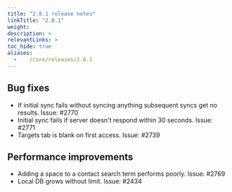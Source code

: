 ```yaml
---
title: "2.8.1 release notes"
linkTitle: "2.8.1"
weight:
description: >
relevantLinks: >
toc_hide: true
aliases:
  -    /core/releases/2.8.1
---
```


## Bug fixes

- If initial sync fails without syncing anything subsequent syncs get no results. Issue: #2770
- Initial sync fails if server doesn't respond within 30 seconds. Issue: #2771
- Targets tab is blank on first access. Issue: #2739

## Performance improvements

- Adding a space to a contact search term performs poorly. Issue: #2769
- Local DB grows without limit. Issue: #2434
